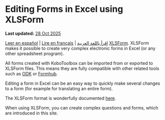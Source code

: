 # Editing Forms in Excel using XLSForm
**Last updated:** <a href="https://github.com/kobotoolbox/docs/blob/050dcc9c8bfb4c528208bbe886979999037f1554/source/edit_forms_excel.md" class="reference">28 Oct 2025</a>

<a href="es/edit_forms_excel.html">Leer en español</a> | <a href="fr/edit_forms_excel.html">Lire en français</a> | <a href="ar/edit_forms_excel.html">اقرأ باللغة العربية</a>
[XLSForm](http://xlsform.org/en/). XLSForm makes it possible to create very
complex electronic forms in Excel (or any other spreadsheet program).

All forms created with KoboToolbox can be imported from or exported to XLSForm
files. This means they are fully compatible with other related tools such as
[ODK](https://opendatakit.org) or [Formhub](https://formhub.org).

Editing a form in Excel can be an easy way to quickly make several changes to a
form (for example for translating an entire form).

The XLSForm format is wonderfully documented [here](http://xlsform.org/en/).

When using XLSForm, you can create complex questions and forms, which are
introduced in this site.
